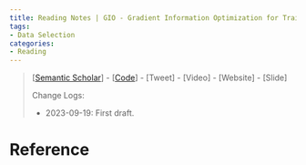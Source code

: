 ```yaml
---
title: Reading Notes | GIO - Gradient Information Optimization for Training Dataset Selection
tags: 
- Data Selection
categories:
- Reading
---
```


> [[Semantic Scholar](https://www.semanticscholar.org/paper/GIO%3A-Gradient-Information-Optimization-for-Training-Everaert-Potts/25044566fb308f6df32498e1f246fe3d902872a9)] - [[Code](https://github.com/daeveraert/gradient-information-optimization)] - [Tweet] - [Video] - [Website] - [Slide]
>
> Change Logs:
>
> - 2023-09-19: First draft.

# Reference

